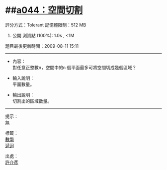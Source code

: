 ##[a044：空間切割](http://zerojudge.tw/ShowProblem?problemid=a044)
======
評分方式：Tolerant 
記憶體限制：512 MB

1. 公開 測資點 (100%): 1.0s , <1M

題目最後更新時間：2009-08-11 15:11 

- - -
* 內容：  
	對任意正整數n，空間中的n 個平面最多可將空間切成幾個區域？

* 輸入說明：  
	平面數量。
* 輸出說明：  
	切割出的區域數量。

- - -
提示：  
	無

標籤：  
	[數學](http://zerojudge.tw/Problems?tag=%E6%95%B8%E5%AD%B8)  
	[遞迴](http://zerojudge.tw/Problems?tag=%E9%81%9E%E8%BF%B4)

出處：  
	[許介彥](http://zerojudge.tw/Problems?tag=%E8%A8%B1%E4%BB%8B%E5%BD%A5)